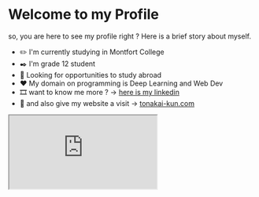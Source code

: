 # Welcome to my Profile
so, you are here to see my profile right ?
Here is a brief story about myself.

- ✏️ I'm currently studying in Montfort College
- ✒️ I'm grade 12 student
- 🛫 Looking for opportunities to study abroad
- ❤️ My domain on programming is Deep Learning and Web Dev
- 🎞️ want to know me more ? -> [here is my linkedin](https://www.linkedin.com/in/amorn-phanturat-0b52b1220/)
- 🍁 and also give my website a visit -> [tonakai-kun.com](https://www.tonakai-kun.com)

<div markdown="1">
  <iframe src="https://skyline.github.com/ShadeOfOmuro/2021"></iframe>
</div>
